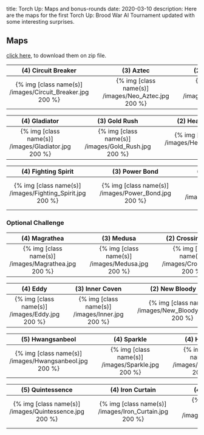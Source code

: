 title: Torch Up: Maps and bonus-rounds
date: 2020-03-10
description: Here are the maps for the first Torch Up: Brood War AI Tournament updated with some interesting surprises.

## Maps
[click here](https://torchup.org/files/maps.zip), to download them on zip file.

| (4) Circuit Breaker | &nbsp; | (3) Aztec | &nbsp; | (2) Blue Storm | 
|:---:|:---:|:---:|:---:|:---:|
| {% img [class name(s)] /images/Circuit_Breaker.jpg 200 %} | &nbsp; | {% img [class name(s)] /images/Neo_Aztec.jpg 200 %} | &nbsp; | {% img [class name(s)] /images/Bluestorm.jpg 200 %} |

| (4) Gladiator | &nbsp; | (3) Gold Rush | &nbsp; | (2) Heartbreak Ridge |
:---:|:---:|:---:|:---:|:---:|
| {% img [class name(s)] /images/Gladiator.jpg 200 %} | &nbsp; | {% img [class name(s)] /images/Gold_Rush.jpg 200 %} | &nbsp; | {% img [class name(s)] /images/Heartbreak_Ridge.jpg 200 %} |

| (4) Fighting Spirit | &nbsp; | (3) Power Bond | &nbsp; | (2) Overwatch |
:---:|:---:|:---:|:---:|:---:|
| {% img [class name(s)] /images/Fighting_Spirit.jpg 200 %} | &nbsp; | {% img [class name(s)] /images/Power_Bond.jpg 200 %} | &nbsp; | {% img [class name(s)] /images/Overwatch.jpg 200 %} |


### Optional Challenge

| (4) Magrathea | &nbsp; | (3) Medusa | &nbsp; | (2) Crossing Field |
:---:|:---:|:---:|:---:|:---:|
| {% img [class name(s)] /images/Magrathea.jpg 200 %} | &nbsp; | {% img [class name(s)] /images/Medusa.jpg 200 %} | &nbsp; | {% img [class name(s)] /images/Crossing.jpg 200 %} |

| (4) Eddy | &nbsp; | (3) Inner Coven | &nbsp; | (2) New Bloody Ridge |
:---:|:---:|:---:|:---:|:---:|
| {% img [class name(s)] /images/Eddy.jpg 200 %} | &nbsp; | {% img [class name(s)] /images/Inner.jpg 200 %} | &nbsp; | {% img [class name(s)] /images/New_Bloody_Ridge.jpg 200 %} |

| (5) Hwangsanbeol | &nbsp; | (4) Sparkle | &nbsp; | (4) Hannibal |
:---:|:---:|:---:|:---:|:---:|
| {% img [class name(s)] /images/Hwangsanbeol.jpg 200 %} | &nbsp; | {% img [class name(s)] /images/Sparkle.jpg 200 %} | &nbsp; | {% img [class name(s)] /images/Hannibal.jpg 200 %} |

| (5) Quintessence | &nbsp; | (4) Iron Curtain | &nbsp; | (4) Vampire |
:---:|:---:|:---:|:---:|:---:|
| {% img [class name(s)] /images/Quintessence.jpg 200 %} | &nbsp; | {% img [class name(s)] /images/Iron_Curtain.jpg 200 %} | &nbsp; | {% img [class name(s)] /images/Vampire.jpg 200 %} |


